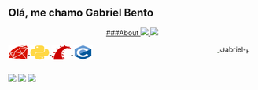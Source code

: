## Olá, me chamo Gabriel Bento
<div align="center">
  <a href="https://github.com/GabrielBentoG ">
    ###About
<a href="https://github.com/rafaballerini">
  <img height="180em" src="https://github-readme-stats.vercel.app/api?username=GabrielBentoG&show_icons=true&theme=dracula&include_all_commits=true&count_private=true"/>
  <img height="180em" src="https://github-readme-stats.vercel.app/api/top-langs/?username=GabrielBentoG&layout=compact&langs_count=7&theme=dracula"/>
</div>
<div style="display: inline_block"><br>
  <img align="center" alt="Gabriel-rb" height="30" width="40" src="https://raw.githubusercontent.com/devicons/devicon/master/icons/ruby/ruby-plain.svg">
  <img align="center" alt="Gabriel-Py" height="30" width="40" src="https://raw.githubusercontent.com/devicons/devicon/master/icons/python/python-plain.svg">
  <img align="center" alt="Gabriel-Rails" height="30" width="40" src="https://raw.githubusercontent.com/devicons/devicon/master/icons/rails/rails-plain.svg">
  <img align="center" alt="Gabriel-C" height="30" width="40" src="https://raw.githubusercontent.com/devicons/devicon/master/icons/c/c-original.svg">
  <img align="right" alt="Gabriel-pic" height="150" style="border-radius:50px;" src="https://i.pinimg.com/originals/7c/79/e6/7c79e62ad27fbf7815f56ddbdfb2ac01.jpg"/Publicacoes_Instagram_1_1.png?width=676&height=676">
</div>
  
  ##
 
<div> 
  <a href="https://instagram.com/offbento" target="_blank"><img src="https://img.shields.io/badge/-Instagram-%23E4405F?style=for-the-badge&logo=instagram&logoColor=white" target="_blank"></a>
  <a href = "mailto:gabrielbentog0@gmail.com"><img src="https://img.shields.io/badge/-Gmail-%23333?style=for-the-badge&logo=gmail&logoColor=white" target="_blank"></a>
  <a href="https://www.linkedin.com/in/-45875016a" target="_blank"><img src="https://img.shields.io/badge/-LinkedIn-%230077B5?style=for-the-badge&logo=linkedin&logoColor=white" target="_blank"></a>
 
 
 
</div>
